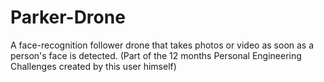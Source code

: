 # Parker-Drone
A face-recognition follower drone that takes photos or video as soon as a person's face is detected. (Part of the 12 months Personal Engineering Challenges created by this user himself) 
